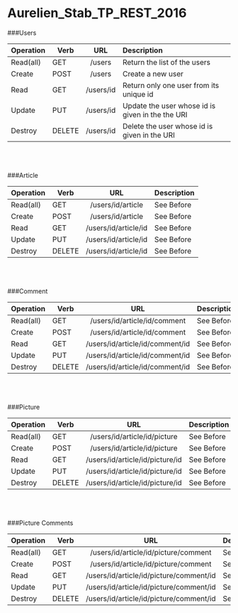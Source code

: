 # Aurelien_Stab_TP_REST_2016

###Users
<table>
    <thead>
        <tr>
            <th align="left">Operation</th>
            <th> Verb</th>
            <th align ="center">URL</th>
            <th align="left">Description</th>
        </tr>
    </thead>
    <tbody>
        <tr>
            <td align="left">Read(all)</td>
            <td> GET</td>
            <td align ="center">/users</td>
            <td align="left">Return the list of the users</td>
        </tr>
        <tr>
            <td align="left">Create</td>
            <td> POST</td>
            <td align ="center">/users</td>
            <td align="left">Create a new user</td>
        </tr>
        <tr>
            <td align="left">Read</td>
            <td> GET</td>
            <td align ="center">/users/id</td>
            <td align="left">Return only one user from its unique id</td>
        </tr>
        <tr>
            <td align="left">Update</td>
            <td> PUT</td>
            <td align ="center">/users/id</td>
            <td align="left">Update the user whose id is given in the the URI</td>
        </tr>
         <tr>
            <td align="left">Destroy</td>
            <td> DELETE</td>
            <td align ="center">/users/id</td>
            <td align="left"> 	Delete the user whose id is given in the URI</td>
        </tr>
    </tbody>
</table>
<br/>
<br/>
<br/>
###Article
<table>
    <thead>
        <tr>
            <th align="left">Operation</th>
            <th> Verb</th>
            <th align ="center">URL</th>
            <th align="left">Description</th>
        </tr>
    </thead>
    <tbody>
        <tr>
            <td align="left">Read(all)</td>
            <td> GET</td>
            <td align ="center">/users/id/article</td>
            <td align="left">See Before</td>
        </tr>
        <tr>
            <td align="left">Create</td>
            <td> POST</td>
            <td align ="center">/users/id/article</td>
            <td align="left">See Before</td>
        </tr>
        <tr>
            <td align="left">Read</td>
            <td> GET</td>
            <td align ="center">/users/id/article/id</td>
            <td align="left">See Before</td>
        </tr>
        <tr>
            <td align="left">Update</td>
            <td> PUT</td>
            <td align ="center">/users/id/article/id</td>
            <td align="left">See Before</td>
        </tr>
         <tr>
            <td align="left">Destroy</td>
            <td> DELETE</td>
            <td align ="center">/users/id/article/id</td>
            <td align="left"> 	See Before</td>
        </tr>
    </tbody>
</table>
<br/>
<br/>
<br/>
###Comment
<table>
    <thead>
        <tr>
            <th align="left">Operation</th>
            <th> Verb</th>
            <th align ="center">URL</th>
            <th align="left">Description</th>
        </tr>
    </thead>
    <tbody>
        <tr>
            <td align="left">Read(all)</td>
            <td> GET</td>
            <td align ="center">/users/id/article/id/comment</td>
            <td align="left">See Before</td>
        </tr>
        <tr>
            <td align="left">Create</td>
            <td> POST</td>
            <td align ="center">/users/id/article/id/comment</td>
            <td align="left">See Before</td>
        </tr>
        <tr>
            <td align="left">Read</td>
            <td> GET</td>
            <td align ="center">/users/id/article/id/comment/id</td>
            <td align="left">See Before</td>
        </tr>
        <tr>
            <td align="left">Update</td>
            <td> PUT</td>
            <td align ="center">/users/id/article/id/comment/id</td>
            <td align="left">See Before</td>
        </tr>
         <tr>
            <td align="left">Destroy</td>
            <td> DELETE</td>
            <td align ="center">/users/id/article/id/comment/id</td>
            <td align="left"> 	See Before</td>
        </tr>
    </tbody>
</table>
<br/>
<br/>
<br/>
###Picture
<table>
    <thead>
        <tr>
            <th align="left">Operation</th>
            <th> Verb</th>
            <th align ="center">URL</th>
            <th align="left">Description</th>
        </tr>
    </thead>
    <tbody>
        <tr>
            <td align="left">Read(all)</td>
            <td> GET</td>
            <td align ="center">/users/id/article/id/picture</td>
            <td align="left">See Before</td>
        </tr>
        <tr>
            <td align="left">Create</td>
            <td> POST</td>
            <td align ="center">/users/id/article/id/picture</td>
            <td align="left">See Before</td>
        </tr>
        <tr>
            <td align="left">Read</td>
            <td> GET</td>
            <td align ="center">/users/id/article/id/picture/id</td>
            <td align="left">See Before</td>
        </tr>
        <tr>
            <td align="left">Update</td>
            <td> PUT</td>
            <td align ="center">/users/id/article/id/picture/id</td>
            <td align="left">See Before</td>
        </tr>
         <tr>
            <td align="left">Destroy</td>
            <td> DELETE</td>
            <td align ="center">/users/id/article/id/picture/id</td>
            <td align="left"> 	See Before</td>
        </tr>
    </tbody>
</table>
<br/>
<br/>
<br/>
###Picture Comments
<table>
    <thead>
        <tr>
            <th align="left">Operation</th>
            <th> Verb</th>
            <th align ="center">URL</th>
            <th align="left">Description</th>
        </tr>
    </thead>
    <tbody>
        <tr>
            <td align="left">Read(all)</td>
            <td> GET</td>
            <td align ="center">/users/id/article/id/picture/comment</td>
            <td align="left">See Before</td>
        </tr>
        <tr>
            <td align="left">Create</td>
            <td> POST</td>
            <td align ="center">/users/id/article/id/picture/comment</td>
            <td align="left">See Before</td>
        </tr>
        <tr>
            <td align="left">Read</td>
            <td> GET</td>
            <td align ="center">/users/id/article/id/picture/comment/id</td>
            <td align="left">See Before</td>
        </tr>
        <tr>
            <td align="left">Update</td>
            <td> PUT</td>
            <td align ="center">/users/id/article/id/picture/comment/id</td>
            <td align="left">See Before</td>
        </tr>
         <tr>
            <td align="left">Destroy</td>
            <td> DELETE</td>
            <td align ="center">/users/id/article/id/picture/comment/id</td>
            <td align="left"> 	See Before</td>
        </tr>
    </tbody>
</table>
